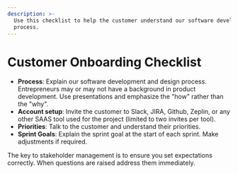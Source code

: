 ```yaml
---
description: >-
  Use this checklist to help the customer understand our software development
  process.
---
```


# Customer Onboarding Checklist

* **Process**: Explain our software development and design process. Entrepreneurs may or may not have a background in product development. Use presentations and emphasize the "how" rather than the "why".
* **Account setup**: Invite the customer to Slack, JIRA, Github, Zeplin, or any other SAAS tool used for the project \(limited to two invites per tool\).
* **Priorities**: Talk to the customer and understand their priorities.
* **Sprint Goals**: Explain the sprint goal at the start of each sprint. Make adjustments if required.

The key to stakeholder management is to ensure you set expectations correctly. When questions are raised address them immediately. 

